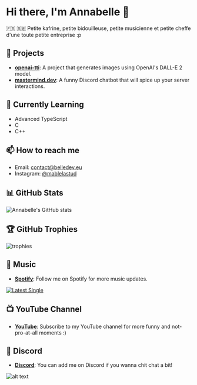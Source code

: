 # Hi there, I'm Annabelle 👋

🇫🇷 🇷🇪 Petite kafrine, petite bidouilleuse, petite musicienne et petite cheffe d'une toute petite entreprise :p

## 🔭 Projects

- **[openai-tti](https://github.com/belledev-eu/openai-tti)**: A project that generates images using OpenAI's DALL-E 2 model.
- **[mastermind.dev](https://github.com/mable42/mastermind.dev)**: A funny Discord chatbot that will spice up your server interactions.

## 🌱 Currently Learning

- Advanced TypeScript
- C
- C++

## 📫 How to reach me

- Email: [contact@belledev.eu](mailto:contact@belledev.eu)
- Instagram: [@mablelastud](https://www.instagram.com/mablelastud)

## 📊 GitHub Stats

![Annabelle's GitHub stats](https://github-readme-stats.vercel.app/api?username=mable42&theme=radical&show_icons=true&hide=stars,issues)

## 🏆 GitHub Trophies

![trophies](https://github-profile-trophy.vercel.app/?username=mable42&theme=radical&rank=SSS,SS,S,AAA,AA,A,B,C&row=2&column=3)

## 🎵 Music

- **[Spotify](https://open.spotify.com/intl-fr/artist/72BZYvYhtrlWz7sgQqpEiF)**: Follow me on Spotify for more music updates.

[![Latest Single](image-1.png)](https://open.spotify.com/intl-fr/artist/72BZYvYhtrlWz7sgQqpEiF)

## 📺 YouTube Channel

- **[YouTube](https://www.youtube.com/@belle_anna.a)**: Subscribe to my YouTube channel for more funny and not-pro-at-all moments :\)

## 💬 Discord

- **[Discord](https://discord.com/channels/@me)**: You can add me on Discord if you wanna chit chat a bit!

![alt text](image-3.png)
